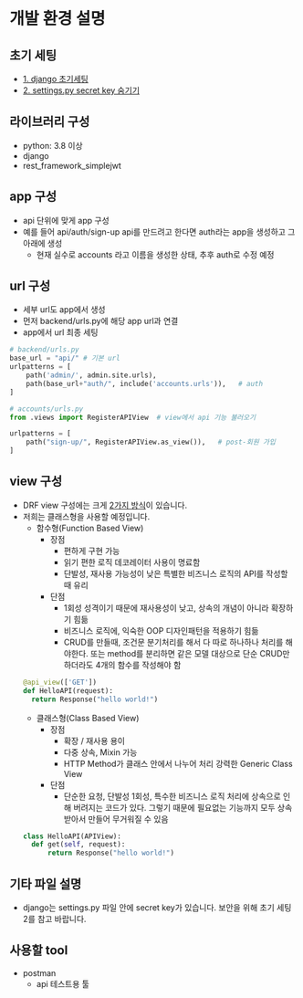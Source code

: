 # 개발 환경 설명

## 초기 세팅
- [1. django 초기세팅](https://mons1220.tistory.com/282)
- [2. settings.py secret key 숨기기](https://medium.com/iovsomnium/django-django-secret-key-%EB%B6%84%EB%A6%AC%ED%95%98%EA%B8%B0-74288462e2ff)

## 라이브러리 구성
- python: 3.8 이상
- django
- rest_framework_simplejwt

## app 구성
- api 단위에 맞게 app 구성
- 예를 들어 api/auth/sign-up api를 만드려고 한다면 auth라는 app을 생성하고 그 아래에 생성
  - 현재 실수로 accounts 라고 이름을 생성한 상태, 추후 auth로 수정 예정

## url 구성
- 세부 url도 app에서 생성
- 먼저 backend/urls.py에 해당 app url과 연결
- app에서 url 최종 세팅
```python
# backend/urls.py
base_url = "api/" # 기본 url
urlpatterns = [
    path('admin/', admin.site.urls),
    path(base_url+"auth/", include('accounts.urls')),   # auth
]
```
```python
# accounts/urls.py
from .views import RegisterAPIView  # view에서 api 기능 불러오기

urlpatterns = [
    path("sign-up/", RegisterAPIView.as_view()),   # post-회원 가입
]
```

## view 구성
- DRF view 구성에는 크게 [2가지 방식](https://velog.io/@qlgks1/Django-DRF-FBVFunction-Based-Views-vs-CBVClass-Based-Views)이 있습니다.
- 저희는 클래스형을 사용할 예정입니다.
  - 함수형(Function Based View)
    - 장점
      - 편하게 구현 가능
      - 읽기 편한 로직 데코레이터 사용이 명료함
      - 단발성, 재사용 가능성이 낮은 특별한 비즈니스 로직의 API를 작성할 때 유리
    - 단점
      - 1회성 성격이기 때문에 재사용성이 낮고, 상속의 개념이 아니라 확장하기 힘듦
      - 비즈니스 로직에, 익숙한 OOP 디자인패턴을 적용하기 힘듦
      - CRUD를 만들때, 조건문 분기처리를 해서 다 따로 하나하나 처리를 해야한다. 또는 method를 분리하면 같은 모델 대상으로 단순 CRUD만 하더라도 4개의 함수를 작성해야 함
  ```python
  @api_view(['GET'])
  def HelloAPI(request):
    return Response("hello world!")
  ```
  - 클래스형(Class Based View)
    - 장점
      - 확장 / 재사용 용이
      - 다중 상속, Mixin 가능
      - HTTP Method가 클래스 안에서 나누어 처리 강력한 Generic Class View
    - 단점
      - 단순한 요청, 단발성 1회성, 특수한 비즈니스 로직 처리에 상속으로 인해 버려지는 코드가 있다. 그렇기 때문에 필요없는 기능까지 모두 상속받아서 만들어 무거워질 수 있음
  ```python
  class HelloAPI(APIView):
    def get(self, request):
        return Response("hello world!")
  ```

## 기타 파일 설명
- django는 settings.py 파일 안에 secret key가 있습니다. 보안을 위해 초기 세팅 2를 참고 바랍니다.

## 사용할 tool
- postman
  - api 테스트용 툴